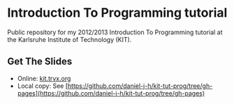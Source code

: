 Introduction To Programming tutorial
====================================

Public repository for my 2012/2013 Introduction To Programming tutorial at the Karlsruhe Institute of Technology (KIT).


Get The Slides
--------------

 * Online: [kit.trvx.org](kit.trvx.org)
 * Local copy: See [https://github.com/daniel-j-h/kit-tut-prog/tree/gh-pages](https://github.com/daniel-j-h/kit-tut-prog/tree/gh-pages)
